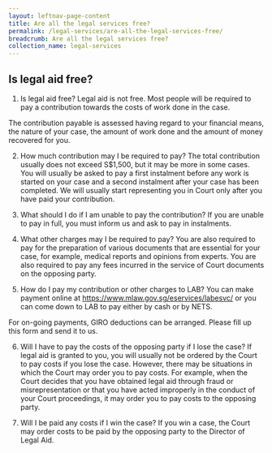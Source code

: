 ```yaml
---
layout: leftnav-page-content
title: Are all the legal services free?
permalink: /legal-services/are-all-the-legal-services-free/
breadcrumb: Are all the legal services free?
collection_name: legal-services
---
```


Is legal aid free?
---

1. Is legal aid free?
Legal aid is not free. Most people will be required to pay a contribution towards the costs of work done in the case. 


The contribution payable is assessed having regard to your financial means, the nature of your case, the amount of work done and the amount of money recovered for you.

2. How much contribution may I be required to pay?
The total contribution usually does not exceed S$1,500, but it may be more in some cases. You will usually be asked to pay a first instalment before any work is started on your case and a second instalment after your case has been completed. We will usually start representing you in Court only after you have paid your contribution.

3. What should I do if I am unable to pay the contribution?
If you are unable to pay in full, you must inform us and ask to pay in instalments.

 

4. What other charges may I be required to pay?
You are also required to pay for the preparation of various documents that are essential for your case, for example, medical reports and opinions from experts. You are also required to pay any fees incurred in the service of Court documents on the opposing party.

5. How do I pay my contribution or other charges to LAB?
You can make payment online at https://www.mlaw.gov.sg/eservices/labesvc/ or you can come down to LAB to pay either by cash or by NETS.

For on-going payments, GIRO deductions can be arranged. Please fill up this form and send it to us.

6. Will I have to pay the costs of the opposing party if I lose the case?
If legal aid is granted to you, you will usually not be ordered by the Court to pay costs if you lose the case. However, there may be situations in which the Court may order you to pay costs. For example, when the Court decides that you have obtained legal aid through fraud or misrepresentation or that you have acted improperly in the conduct of your Court proceedings, it may order you to pay costs to the opposing party.

7. Will I be paid any costs if I win the case?
If you win a case, the Court may order costs to be paid by the opposing party to the Director of Legal Aid.
